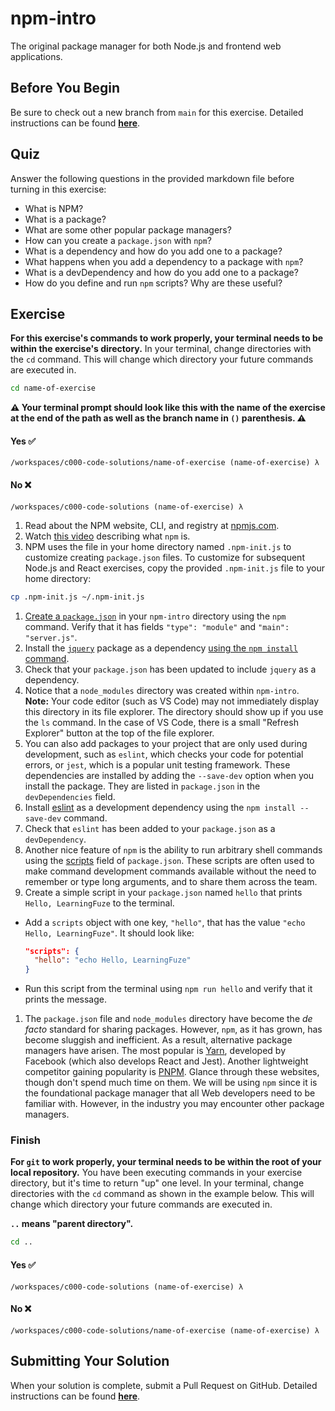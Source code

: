 # npm-intro

The original package manager for both Node.js and frontend web applications.

## Before You Begin

Be sure to check out a new branch from `main` for this exercise. Detailed instructions can be found [**here**](../../guides/Exercise-Workflow_Starting-an-Exercise).

## Quiz

Answer the following questions in the provided markdown file before turning in this exercise:

- What is NPM?
- What is a package?
- What are some other popular package managers?
- How can you create a `package.json` with `npm`?
- What is a dependency and how do you add one to a package?
- What happens when you add a dependency to a package with `npm`?
- What is a devDependency and how do you add one to a package?
- How do you define and run `npm` scripts? Why are these useful?

## Exercise

**For this exercise's commands to work properly, your terminal needs to be within the exercise's directory.** In your terminal, change directories with the `cd` command. This will change which directory your future commands are executed in.

```bash
cd name-of-exercise
```

**⚠️ Your terminal prompt should look like this with the name of the exercise at the end of the path as well as the branch name in `()` parenthesis. ⚠️**

#### Yes ✅

```shell
/workspaces/c000-code-solutions/name-of-exercise (name-of-exercise) λ
```

#### No ❌

```shell
/workspaces/c000-code-solutions (name-of-exercise) λ
```

1. Read about the NPM website, CLI, and registry at [npmjs.com](https://docs.npmjs.com/about-npm/).
1. Watch [this video](https://www.youtube.com/watch?v=pa4dc480Apo) describing what `npm` is.
1. NPM uses the file in your home directory named `.npm-init.js` to customize creating `package.json` files. To customize for subsequent Node.js and React exercises, copy the provided `.npm-init.js` file to your home directory:

```bash
cp .npm-init.js ~/.npm-init.js
```

1. [Create a `package.json`](https://docs.npmjs.com/creating-a-package-json-file#creating-a-default-packagejson-file) in your `npm-intro` directory using the `npm` command. Verify that it has fields `"type": "module"` and `"main": "server.js"`.
1. Install the [`jquery`](https://www.npmjs.com/package/jquery) package as a dependency [using the `npm install` command](https://docs.npmjs.com/cli/install.html).
1. Check that your `package.json` has been updated to include `jquery` as a dependency.
1. Notice that a `node_modules` directory was created within `npm-intro`.<br>**Note:** Your code editor (such as VS Code) may not immediately display this directory in its file explorer. The directory should show up if you use the `ls` command. In the case of VS Code, there is a small "Refresh Explorer" button at the top of the file explorer.
1. You can also add packages to your project that are only used during development, such as `eslint`, which checks your code for potential errors, or `jest`, which is a popular unit testing framework. These dependencies are installed by adding the `--save-dev` option when you install the package. They are listed in `package.json` in the `devDependencies` field.
1. Install [eslint](https://eslint.org/) as a development dependency using the `npm install --save-dev` command.
1. Check that `eslint` has been added to your `package.json` as a `devDependency`.
1. Another nice feature of `npm` is the ability to run arbitrary shell commands using the [scripts](https://docs.npmjs.com/cli/v9/commands/npm-run-script) field of `package.json`. These scripts are often used to make command development commands available without the need to remember or type long arguments, and to share them across the team.
1. Create a simple script in your `package.json` named `hello` that prints `Hello, LearningFuze` to the terminal.

- Add a `scripts` object with one key, `"hello"`, that has the value `"echo Hello, LearningFuze"`. It should look like:
  ```json
  "scripts": {
    "hello": "echo Hello, LearningFuze"
  }
  ```
- Run this script from the terminal using `npm run hello` and verify that it prints the message.

1. The `package.json` file and `node_modules` directory have become the _de facto_ standard for sharing packages. However, `npm`, as it has grown, has become sluggish and inefficient. As a result, alternative package managers have arisen. The most popular is [Yarn](https://yarnpkg.com/), developed by Facebook (which also develops React and Jest). Another lightweight competitor gaining popularity is [PNPM](https://pnpm.io/). Glance through these websites, though don't spend much time on them. We will be using `npm` since it is the foundational package manager that all Web developers need to be familiar with. However, in the industry you may encounter other package managers.

### Finish

**For `git` to work properly, your terminal needs to be within the root of your local repository.** You have been executing commands in your exercise directory, but it's time to return "up" one level. In your terminal, change directories with the `cd` command as shown in the example below. This will change which directory your future commands are executed in.

**`..` means "parent directory".**

```bash
cd ..
```

#### Yes ✅

```shell
/workspaces/c000-code-solutions (name-of-exercise) λ
```

#### No ❌

```shell
/workspaces/c000-code-solutions/name-of-exercise (name-of-exercise) λ
```

## Submitting Your Solution

When your solution is complete, submit a Pull Request on GitHub. Detailed instructions can be found [**here**](../../guides/Exercise-Workflow_Submitting-Your-Solution).
